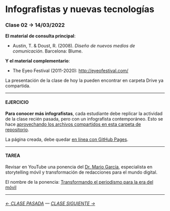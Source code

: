 # Infografistas y nuevas tecnologías

### Clase 02 → 14/03/2022

**El material de consulta principal**:
 
- Austin, T. & Doust, R. (2008). *Diseño de nuevos medios de comunicación*. Barcelona: Blume.

**Y el material complementario**:

- The Eyeo Festival (2011-2020): http://eyeofestival.com/

La presentación de la clase de hoy la pueden encontrar en carpeta Drive ya compartida.

- - - - - - - 

#### EJERCICIO

**Para conocer más infografistas**, cada estudiante debe replicar la actividad de la clase recién pasada, pero con un infografista contemporáneo. Esto se hace [aprovechando los archivos compartidos en esta carpeta de repositorio](https://profesorfaco.github.io/dno075-2021-1/clase-02/). 

La página creada, debe quedar [en línea con GitHub Pages](https://docs.github.com/es/github/working-with-github-pages/configuring-a-publishing-source-for-your-github-pages-site).

- - - - - - - 

#### TAREA

Revisar en YouTube una ponencia del [Dr. Mario García](http://garciamedia.com/), especialista en storytelling móvil y transformación de redacciones para el mundo digital.

El nombre de la ponencia: [Transformando el periodismo para la era del móvil](https://youtu.be/iEB3oILm-qQ?t=1301)

- - - - - - - 

###### [← CLASE PASADA](https://github.com/profesorfaco/dno075-2022-1/tree/main/clase-01) — [CLASE SIGUIENTE →](https://github.com/profesorfaco/dno075-2022-1/tree/main/clase-03) 
